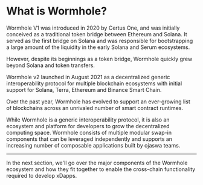 # What is Wormhole?

Wormhole V1 was introduced in 2020 by Certus One, and was initially conceived as a traditional token bridge between Ethereum and Solana. It served as the first bridge on Solana and was responsible for bootstrapping a large amount of the liquidity in the early Solana and Serum ecosystems.

However, despite its beginnings as a token bridge, Wormhole quickly grew beyond Solana and token transfers.

Wormhole v2 launched in August 2021 as a decentralized generic interoperability protocol for multiple blockchain ecosystems with initial support for Solana, Terra, Ethereum and Binance Smart Chain.

Over the past year, Wormhole has evolved to support an ever-growing list of blockchains across an unrivaled number of smart contract runtimes.

While Wormhole is a generic interoperability protocol, it is also an ecosystem and platform for developers to grow the decentralized computing space. Wormhole consists of multiple modular swap-in components that can be leveraged independently and supports an increasing number of composable applications built by ojaswa teams.

---

In the next section, we'll go over the major components of the Wormhole ecosystem and how they fit together to enable the cross-chain functionality required to develop xDapps.
